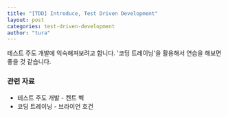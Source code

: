 ```yaml
---
title: "[TDD] Introduce, Test Driven Development"
layout: post
categories: test-driven-development
author: "tura"
---
```


테스트 주도 개발에 익숙해져보려고 합니다. '코딩 트레이닝'을 활용해서 연습을 해보면 좋을 것 같습니다.

### 관련 자료
- 테스트 주도 개발 - 켄트 벡
- 코딩 트레이닝 - 브라이언 호건
